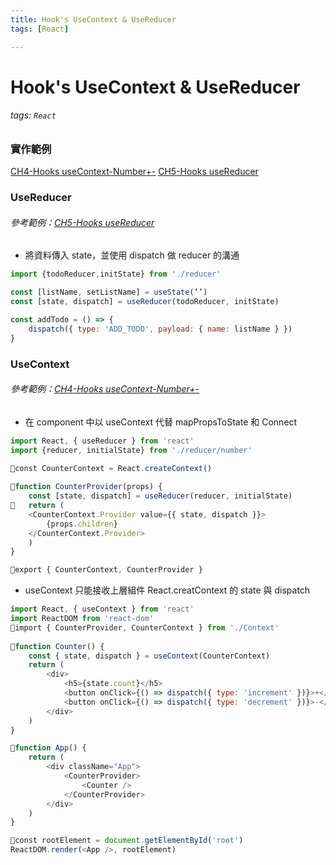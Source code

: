 ```yaml
---
title: Hook's UseContext & UseReducer
tags: [React]

---
```


# Hook's UseContext & UseReducer
###### tags: `React`

### 實作範例
[CH4-Hooks useContext-Number+-](https://codesandbox.io/s/ch4-hooks-number--pbio5)
[CH5-Hooks useReducer](https://codesandbox.io/s/ch4-hooks-number--pbio5)

### UseReducer
###### 參考範例：[CH5-Hooks useReducer](https://codesandbox.io/s/ch4-hooks-number--pbio5)
+ 將資料傳入 state，並使用 dispatch 做 reducer 的溝通
``` javascript
import {todoReducer,initState} from './reducer'

const [listName, setListName] = useState(‘’)
const [state, dispatch] = useReducer(todoReducer, initState)

const addTodo = () => {
	dispatch({ type: 'ADD_TODO', payload: { name: listName } })
}

```

### UseContext
###### 參考範例：[CH4-Hooks useContext-Number+-](https://codesandbox.io/s/ch4-hooks-number--pbio5)
+ 在 component 中以 useContext 代替 mapPropsToState 和 Connect
``` javascript
import React, { useReducer } from 'react'
import {reducer, initialState} from './reducer/number'

const CounterContext = React.createContext()
 
function CounterProvider(props) {
	const [state, dispatch] = useReducer(reducer, initialState)
	return (
	<CounterContext.Provider value={{ state, dispatch }}>
		{props.children}
	</CounterContext.Provider>
	)
}

export { CounterContext, CounterProvider }

```
+ useContext 只能接收上層組件 React.creatContext 的 state 與 dispatch
``` javascript
import React, { useContext } from 'react'
import ReactDOM from 'react-dom'
import { CounterProvider, CounterContext } from './Context'
 
function Counter() {
    const { state, dispatch } = useContext(CounterContext)
    return (
        <div>
            <h5>{state.count}</h5>
            <button onClick={() => dispatch({ type: 'increment' })}>+</button>
            <button onClick={() => dispatch({ type: 'decrement' })}>-</button>
        </div>
    )
}

function App() {
    return (
        <div className="App">
            <CounterProvider>
                <Counter />
            </CounterProvider>
        </div>
    )
}

const rootElement = document.getElementById('root')
ReactDOM.render(<App />, rootElement)
```




